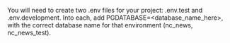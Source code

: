 
You will need to create two .env files for your project: .env.test and .env.development.
Into each, add PGDATABASE=<database_name_here>, with the correct database name for that environment (nc_news, nc_news_test).

